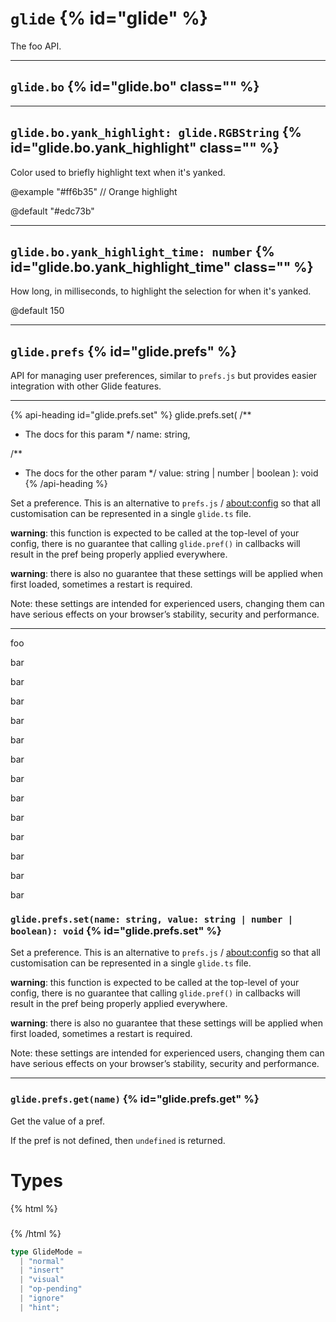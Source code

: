 # `glide` {% id="glide" %}

The foo API.

---

## `glide.bo` {% id="glide.bo" class="" %}

---

## `glide.bo.yank_highlight: glide.RGBString` {% id="glide.bo.yank_highlight" class="" %}

Color used to briefly highlight text when it's yanked.

@example "#ff6b35" // Orange highlight

@default "#edc73b"

---

## `glide.bo.yank_highlight_time: number` {% id="glide.bo.yank_highlight_time" class="" %}

How long, in milliseconds, to highlight the selection for when it's yanked.

@default 150

<!-- {% api-heading id="glide.bo" %} -->
<!-- glide.prefs.set( -->
<!--   /** -->
<!--    * The docs for this param -->
<!--    */ -->
<!--   name: string, -->
<!---->
<!--   /** -->
<!--    * The docs for the other param -->
<!--    */ -->
<!--   value: string | number | boolean -->
<!-- ): void -->
<!-- {% /api-heading %} -->

---

## `glide.prefs` {% id="glide.prefs" %}

API for managing user preferences, similar to `prefs.js` but provides easier integration with other Glide features.

<!-- TODO: list out methods here? -->

---

{% api-heading id="glide.prefs.set" %}
glide.prefs.set(
  /**
   * The docs for this param
   */
  name: string,

  /**
   * The docs for the other param
   */
  value: string | number | boolean
): void
{% /api-heading %}

Set a preference. This is an alternative to `prefs.js` / [about:config](https://support.mozilla.org/en-US/kb/about-config-editor-firefox) so
that all customisation can be represented in a single `glide.ts` file.

**warning**: this function is expected to be called at the top-level of your config, there is no guarantee that calling `glide.pref()` in callbacks
            will result in the pref being properly applied everywhere.

**warning**: there is also no guarantee that these settings will be applied when first loaded, sometimes a restart is required.

Note: these settings are intended for experienced users, changing them can have serious effects on your browser’s stability, security and performance.

---

foo

bar

bar

bar

bar

bar

bar

bar

bar

bar

bar

bar

bar

bar

### `glide.prefs.set(name: string, value: string | number | boolean): void` {% id="glide.prefs.set" %}

Set a preference. This is an alternative to `prefs.js` / [about:config](https://support.mozilla.org/en-US/kb/about-config-editor-firefox) so
that all customisation can be represented in a single `glide.ts` file.

**warning**: this function is expected to be called at the top-level of your config, there is no guarantee that calling `glide.pref()` in callbacks
            will result in the pref being properly applied everywhere.

**warning**: there is also no guarantee that these settings will be applied when first loaded, sometimes a restart is required.

Note: these settings are intended for experienced users, changing them can have serious effects on your browser’s stability, security and performance.

---

### `glide.prefs.get(name)` {% id="glide.prefs.get" %}

Get the value of a pref.

If the pref is not defined, then `undefined` is returned.

# Types

{% html %}
<h3 id="GlideMode" class="invisible-header"></h3>
{% /html %}


```ts
type GlideMode =
  | "normal"
  | "insert"
  | "visual"
  | "op-pending"
  | "ignore"
  | "hint";
```
